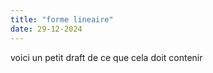 ```yaml
---
title: "forme lineaire"
date: 29-12-2024
---
```


voici un petit draft de ce que cela doit contenir 
